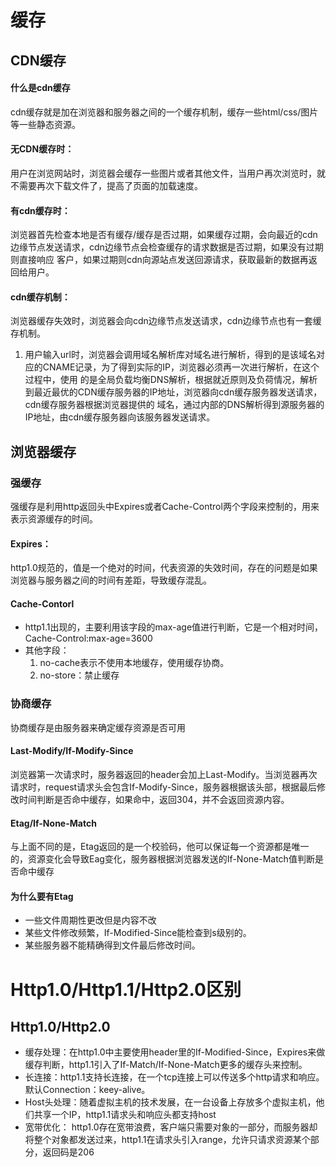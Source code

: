 # 缓存
## CDN缓存
#### 什么是cdn缓存
cdn缓存就是加在浏览器和服务器之间的一个缓存机制，缓存一些html/css/图片等一些静态资源。
#### 无CDN缓存时：
用户在浏览网站时，浏览器会缓存一些图片或者其他文件，当用户再次浏览时，就不需要再次下载文件了，提高了页面的加载速度。
#### 有cdn缓存时：
浏览器首先检查本地是否有缓存/缓存是否过期，如果缓存过期，会向最近的cdn边缘节点发送请求，cdn边缘节点会检查缓存的请求数据是否过期，如果没有过期则直接响应
客户，如果过期则cdn向源站点发送回源请求，获取最新的数据再返回给用户。
#### cdn缓存机制：
浏览器缓存失效时，浏览器会向cdn边缘节点发送请求，cdn边缘节点也有一套缓存机制。
1. 用户输入url时，浏览器会调用域名解析库对域名进行解析，得到的是该域名对应的CNAME记录，为了得到实际的IP，浏览器必须再一次进行解析，在这个过程中，使用
的是全局负载均衡DNS解析，根据就近原则及负荷情况，解析到最近最优的CDN缓存服务器的IP地址，浏览器向cdn缓存服务器发送请求，cdn缓存服务器根据浏览器提供的
域名，通过内部的DNS解析得到源服务器的IP地址，由cdn缓存服务器向该服务器发送请求。
## 浏览器缓存
### 强缓存 
强缓存是利用http返回头中Expires或者Cache-Control两个字段来控制的，用来表示资源缓存的时间。
#### Expires：
http1.0规范的，值是一个绝对的时间，代表资源的失效时间，存在的问题是如果浏览器与服务器之间的时间有差距，导致缓存混乱。
#### Cache-Contorl
* http1.1出现的，主要利用该字段的max-age值进行判断，它是一个相对时间，Cache-Control:max-age=3600
* 其他字段：
  1. no-cache表示不使用本地缓存，使用缓存协商。
  2. no-store：禁止缓存
### 协商缓存
协商缓存是由服务器来确定缓存资源是否可用
#### Last-Modify/If-Modify-Since
浏览器第一次请求时，服务器返回的header会加上Last-Modify。当浏览器再次请求时，request请求头会包含If-Modify-Since，服务器根据该头部，根据最后修改时间判断是否命中缓存，如果命中，返回304，并不会返回资源内容。
#### Etag/If-None-Match
与上面不同的是，Etag返回的是一个校验码，他可以保证每一个资源都是唯一的，资源变化会导致Eag变化，服务器根据浏览器发送的If-None-Match值判断是否命中缓存
#### 为什么要有Etag
* 一些文件周期性更改但是内容不改
* 某些文件修改频繁，If-Modified-Since能检查到s级别的。
* 某些服务器不能精确得到文件最后修改时间。

# Http1.0/Http1.1/Http2.0区别
## Http1.0/Http2.0
* 缓存处理：在http1.0中主要使用header里的If-Modified-Since，Expires来做缓存判断，http1.1引入了If-Match/If-None-Match更多的缓存头来控制。
* 长连接：http1.1支持长连接，在一个tcp连接上可以传送多个http请求和响应。默认Connection：keey-alive。
* Host头处理：随着虚拟主机的技术发展，在一台设备上存放多个虚拟主机，他们共享一个IP，http1.1请求头和响应头都支持host
* 宽带优化： http1.0存在宽带浪费，客户端只需要对象的一部分，而服务器却将整个对象都发送过来，http1.1在请求头引入range，允许只请求资源某个部分，返回码是206
